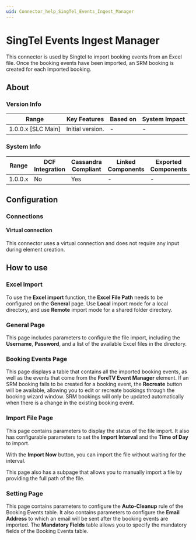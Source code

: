 ```yaml
---
uid: Connector_help_SingTel_Events_Ingest_Manager
---
```


# SingTel Events Ingest Manager

This connector is used by Singtel to import booking events from an Excel file. Once the booking events have been imported, an SRM booking is created for each imported booking.

## About

### Version Info

| Range                | Key Features     | Based on     | System Impact     |
|----------------------|------------------|--------------|-------------------|
| 1.0.0.x [SLC Main]   | Initial version. | -            | -                 |

### System Info

| Range     | DCF Integration     | Cassandra Compliant     | Linked Components     | Exported Components     |
|-----------|---------------------|-------------------------|-----------------------|-------------------------|
| 1.0.0.x   | No                  | Yes                     | -                     | -                       |

## Configuration

### Connections

#### Virtual connection

This connector uses a virtual connection and does not require any input during element creation.

## How to use

### Excel Import

To use the **Excel import** function, the **Excel File Path** needs to be configured on the **General** page. Use **Local** import mode for a local directory, and use **Remote** import mode for a shared folder directory.

### General Page

This page includes parameters to configure the file import, including the **Username**, **Password**, and a list of the available Excel files in the directory.

### Booking Events Page

This page displays a table that contains all the imported booking events, as well as the events that come from the **ForeTV Event Manager** element. If an SRM booking fails to be created for a booking event, the **Recreate** button will be available, allowing you to edit or recreate bookings through the booking wizard window. SRM bookings will only be updated automatically when there is a change in the existing booking event.

### Import File Page

This page contains parameters to display the status of the file import. It also has configurable parameters to set the **Import Interval** and the **Time of Day** to import.

With the **Import Now** button, you can import the file without waiting for the interval.

This page also has a subpage that allows you to manually import a file by providing the full path of the file.

### Setting Page

This page contains parameters to configure the **Auto-Cleanup** rule of the Booking Events table. It also contains parameters to configure the **Email Address** to which an email will be sent after the booking events are imported. The **Mandatory Fields** table allows you to specify the mandatory fields of the Booking Events table.
